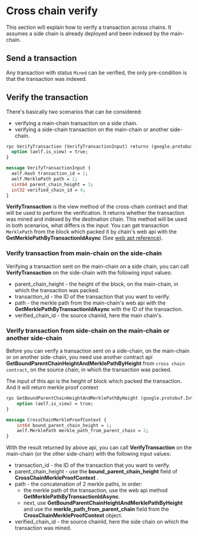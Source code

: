 # Cross chain verify

This section will explain how to verify a transaction across chains. It assumes a side chain is already deployed and been indexed by the main-chain.

## Send a transaction

Any transaction with status `Mined` can be verified, the only pre-condition is that the transaction was indexed.

## Verify the transaction

There's basically two scenarios that can be considered:
- verifying a main-chain transaction on a side chain.
- verifying a side-chain transaction on the main-chain or another side-chain.

```protobuf
rpc VerifyTransaction (VerifyTransactionInput) returns (google.protobuf.BoolValue) {
  option (aelf.is_view) = true;
}

message VerifyTransactionInput {
  aelf.Hash transaction_id = 1;
  aelf.MerklePath path = 2;
  sint64 parent_chain_height = 3;
  int32 verified_chain_id = 4;
}

```

**VerifyTransaction** is the view method of the cross-chain contract and that will be used to perform the verification. It returns whether the transaction was mined and indexed by the destination chain. This method will be used in both scenarios, what differs is the input:
You can get transaction `MerklePath`  from the block which packed it by chain's web api with the **GetMerklePathByTransactionIdAsync** (See [web apt reference](../../reference/web-api/web-api.rst)).

### Verify transaction from main-chain on the side-chain

Verifying a transaction sent on the main-chain on a side chain, you can call **VerifyTransaction** on the side-chain with the following input values:
  - parent_chain_height - the height of the block, on the main-chain, in which the transaction was packed.
  - transaction_id - the ID of the transaction that you want to verify.
  - path - the merkle path from the main-chain's web api with the **GetMerklePathByTransactionIdAsync** with the ID of the transaction.
  - verified_chain_id - the source chainId, here the main chain's.


### Verify transaction from side-chain on the main-chain or another side-chain

Before you can verify a transaction sent on a side-chain, on the main-chain or on another side-chain, you need use another contract api **GetBoundParentChainHeightAndMerklePathByHeight** from `cross chain contract`, on the source chain, in which the transaction was packed.

The input of this api is the height of block which packed the transaction. And it will return merkle proof context

```Protobuf
rpc GetBoundParentChainHeightAndMerklePathByHeight (google.protobuf.Int64Value) returns (CrossChainMerkleProofContext) {
    option (aelf.is_view) = true;
}

message CrossChainMerkleProofContext {
    int64 bound_parent_chain_height = 1;
    aelf.MerklePath merkle_path_from_parent_chain = 2;
}
```

 With the result returned by above api, you can call **VerifyTransaction** on the main-chain (or the other side-chain) with the following input values:
- transaction_id - the ID of the transaction that you want to verify.
- parent_chain_height - use the **bound_parent_chain_height** field of **CrossChainMerkleProofContext** .
- path - the concatenation of 2 merkle paths, in order:
  - the merkle path of the transaction, use the web api method **GetMerklePathByTransactionIdAsync**. 
  - next, use **GetBoundParentChainHeightAndMerklePathByHeight** and use the **merkle_path_from_parent_chain** field from the **CrossChainMerkleProofContext** object.
- verified_chain_id - the source chainId, here the side chain on which the transaction was mined.


